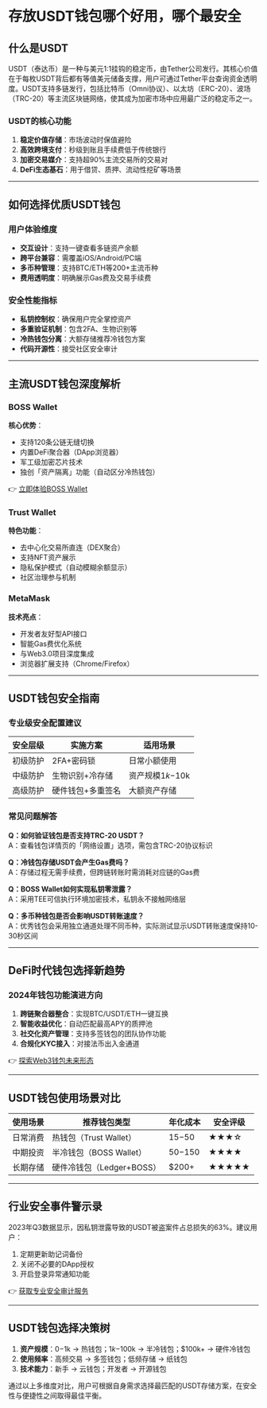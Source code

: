 # 存放USDT钱包哪个好用，哪个最安全

## 什么是USDT

USDT（泰达币）是一种与美元1:1挂钩的稳定币，由Tether公司发行。其核心价值在于每枚USDT背后都有等值美元储备支撑，用户可通过Tether平台查询资金透明度。USDT支持多链发行，包括比特币（Omni协议）、以太坊（ERC-20）、波场（TRC-20）等主流区块链网络，使其成为加密市场中应用最广泛的稳定币之一。

### USDT的核心功能
1. **稳定价值存储**：市场波动时保值避险
2. **高效跨境支付**：秒级到账且手续费低于传统银行
3. **加密交易媒介**：支持超90%主流交易所的交易对
4. **DeFi生态基石**：用于借贷、质押、流动性挖矿等场景

---

## 如何选择优质USDT钱包

### 用户体验维度
- **交互设计**：支持一键查看多链资产余额
- **跨平台兼容**：需覆盖iOS/Android/PC端
- **多币种管理**：支持BTC/ETH等200+主流币种
- **费用透明度**：明确展示Gas费及交易手续费

### 安全性能指标
- **私钥控制权**：确保用户完全掌控资产
- **多重验证机制**：包含2FA、生物识别等
- **冷热钱包分离**：大额存储推荐冷钱包方案
- **代码开源性**：接受社区安全审计

---

## 主流USDT钱包深度解析

### BOSS Wallet
**核心优势**：
- 支持120条公链无缝切换
- 内置DeFi聚合器（DApp浏览器）
- 军工级加密芯片技术
- 独创「资产隔离」功能（自动区分冷热钱包）

👉 [立即体验BOSS Wallet](https://bit.ly/okx_welcome)

### Trust Wallet
**特色功能**：
- 去中心化交易所直连（DEX聚合）
- 支持NFT资产展示
- 隐私保护模式（自动模糊余额显示）
- 社区治理参与机制

### MetaMask
**技术亮点**：
- 开发者友好型API接口
- 智能Gas费优化系统
- 与Web3.0项目深度集成
- 浏览器扩展支持（Chrome/Firefox）

---

## USDT钱包安全指南

### 专业级安全配置建议
| 安全层级 | 实施方案 | 适用场景 |
|---------|---------|---------|
| 初级防护 | 2FA+密码锁 | 日常小额使用 |
| 中级防护 | 生物识别+冷存储 | 资产规模$1k-$10k |
| 高级防护 | 硬件钱包+多重签名 | 大额资产存储 |

### 常见问题解答
**Q：如何验证钱包是否支持TRC-20 USDT？**  
A：查看钱包详情页的「网络设置」选项，需包含TRC-20协议标识

**Q：冷钱包存储USDT会产生Gas费吗？**  
A：存储过程无需手续费，但跨链转账时需消耗对应链的Gas费

**Q：BOSS Wallet如何实现私钥零泄露？**  
A：采用TEE可信执行环境加密技术，私钥永不接触网络层

**Q：多币种钱包是否会影响USDT转账速度？**  
A：优秀钱包会采用独立通道处理不同币种，实际测试显示USDT转账速度保持10-30秒区间

---

## DeFi时代钱包选择新趋势

### 2024年钱包功能演进方向
1. **跨链聚合器整合**：实现BTC/USDT/ETH一键互换
2. **智能收益优化**：自动匹配最高APY的质押池
3. **社交化资产管理**：支持多签钱包的团队协作功能
4. **合规化KYC接入**：对接法币出入金通道

👉 [探索Web3钱包未来形态](https://bit.ly/okx_welcome)

---

## USDT钱包使用场景对比

| 使用场景 | 推荐钱包类型 | 年化成本 | 安全评级 |
|---------|-------------|---------|---------|
| 日常消费 | 热钱包（Trust Wallet） | $15-$50 | ★★★☆ |
| 中期投资 | 半冷钱包（BOSS Wallet） | $50-$150 | ★★★★ |
| 长期存储 | 硬件冷钱包（Ledger+BOSS） | $200+ | ★★★★★ |

---

## 行业安全事件警示录
2023年Q3数据显示，因私钥泄露导致的USDT被盗案件占总损失的63%。建议用户：
1. 定期更新助记词备份
2. 关闭不必要的DApp授权
3. 开启登录异常通知功能

👉 [获取专业安全审计服务](https://bit.ly/okx_welcome)

---

## USDT钱包选择决策树
1. **资产规模**：$0-$1k → 热钱包；$1k-$100k → 半冷钱包；$100k+ → 硬件冷钱包
2. **使用频率**：高频交易 → 多签钱包；低频存储 → 纸钱包
3. **技术能力**：新手 → 云钱包；开发者 → 开源钱包

通过以上多维度对比，用户可根据自身需求选择最匹配的USDT存储方案，在安全性与便捷性之间取得最佳平衡。